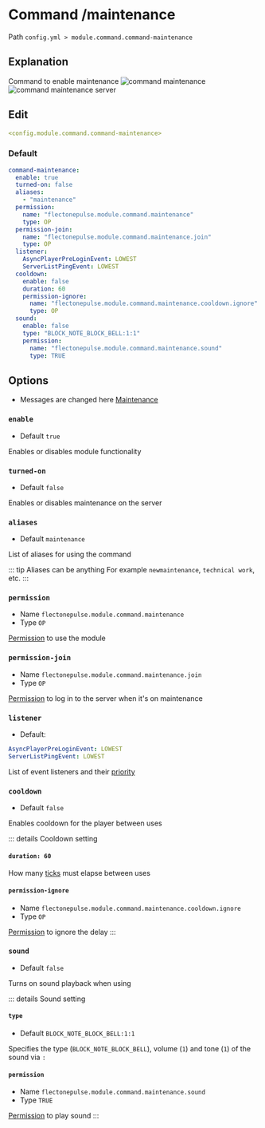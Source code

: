 # Command /maintenance
Path `config.yml > module.command.command-maintenance`

## Explanation
Command to enable maintenance
![command maintenance](/commandmaintenance.png)
![command maintenance server](/commandmaintenanceserver.png)

## Edit
```yaml
<config.module.command.command-maintenance>
```

### Default
```yaml
command-maintenance:
  enable: true
  turned-on: false
  aliases:
    - "maintenance"
  permission:
    name: "flectonepulse.module.command.maintenance"
    type: OP
  permission-join:
    name: "flectonepulse.module.command.maintenance.join"
    type: OP
  listener:
    AsyncPlayerPreLoginEvent: LOWEST
    ServerListPingEvent: LOWEST
  cooldown:
    enable: false
    duration: 60
    permission-ignore:
      name: "flectonepulse.module.command.maintenance.cooldown.ignore"
      type: OP
  sound:
    enable: false
    type: "BLOCK_NOTE_BLOCK_BELL:1:1"
    permission:
      name: "flectonepulse.module.command.maintenance.sound"
      type: TRUE
```

## Options

- Messages are changed here [Maintenance](/en/messages/ru_ru/module/command/command-maintenance/)

### `enable`
- Default `true`

Enables or disables module functionality

### `turned-on`
- Default `false`

Enables or disables maintenance on the server

### `aliases`
- Default `maintenance`

List of aliases for using the command

::: tip Aliases can be anything
For example `newmaintenance`, `technical work`, etc.
:::

### `permission`
- Name `flectonepulse.module.command.maintenance`
- Type `OP`

[Permission](/en/config/module/#explanation) to use the module

### `permission-join`
- Name `flectonepulse.module.command.maintenance.join`
- Type `OP`

[Permission](/en/config/module/#explanation) to log in to the server when it's on maintenance

### `listener`
- Default:
```yaml
AsyncPlayerPreLoginEvent: LOWEST
ServerListPingEvent: LOWEST
```

List of event listeners and their [priority](#event-priority)

### `cooldown`
- Default `false`

Enables cooldown for the player between uses

::: details Cooldown setting
#### `duration: 60`

How many [ticks](https://minecraft.wiki/w/Tick) must elapse between uses

#### `permission-ignore`
- Name `flectonepulse.module.command.maintenance.cooldown.ignore`
- Type `OP`

[Permission](/en/config/module/#explanation) to ignore the delay
:::

### `sound`
- Default `false`

Turns on sound playback when using

::: details Sound setting
#### `type`
- Default `BLOCK_NOTE_BLOCK_BELL:1:1`

Specifies the type (`BLOCK_NOTE_BLOCK_BELL`), volume (`1`) and tone (`1`) of the sound via `:`

#### `permission`
- Name `flectonepulse.module.command.maintenance.sound`
- Type `TRUE`

[Permission](/en/config/module/#explanation) to play sound
:::

<!--@include: @/en/parts/listener.md-->